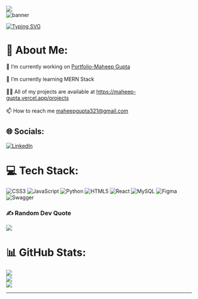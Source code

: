 [![](https://visitcount.itsvg.in/api?id=CodingStuffsofMahee&icon=2&color=1)](https://visitcount.itsvg.in)
<br><img src='banner.png' alt="banner"></img>


[![Typing SVG](https://readme-typing-svg.demolab.com?font=montserrat+&pause=1000&color=67F7BE&width=620&lines=Hey%2C+I+am+Maheep+Gupta+;I+am+passionate+in+Java+FullStack+Web+Development+)](https://git.io/typing-svg)



# 💫 About Me:
🔭 I’m currently working on [Portfolio-Maheep Gupta](https://github.com/CodingStuffsofMahee/portfolio-react)<br><br>🌱 I’m currently learning MERN Stack<br><br>👨‍💻 All of my projects are available at https://maheep-gupta.vercel.app/projects<br><br>📫 How to reach me maheepgupta321@gmail.com


## 🌐 Socials:
[![LinkedIn](https://img.shields.io/badge/LinkedIn-%230077B5.svg?logo=linkedin&logoColor=white)](https://linkedin.com/in/maheep-gupta-281867222) 

# 💻 Tech Stack:
![CSS3](https://img.shields.io/badge/css3-%231572B6.svg?style=for-the-badge&logo=css3&logoColor=white) ![JavaScript](https://img.shields.io/badge/javascript-%23323330.svg?style=for-the-badge&logo=javascript&logoColor=%23F7DF1E) ![Python](https://img.shields.io/badge/python-3670A0?style=for-the-badge&logo=python&logoColor=ffdd54) ![HTML5](https://img.shields.io/badge/html5-%23E34F26.svg?style=for-the-badge&logo=html5&logoColor=white) ![React](https://img.shields.io/badge/react-%2320232a.svg?style=for-the-badge&logo=react&logoColor=%2361DAFB) ![MySQL](https://img.shields.io/badge/mysql-%2300f.svg?style=for-the-badge&logo=mysql&logoColor=white) 	![Figma](https://img.shields.io/badge/figma-%23F24E1E.svg?style=for-the-badge&logo=figma&logoColor=white) ![Swagger](https://img.shields.io/badge/-Swagger-%23Clojure?style=for-the-badge&logo=swagger&logoColor=white)

### ✍️ Random Dev Quote
![](https://quotes-github-readme.vercel.app/api?type=horizontal&theme=radical)
# 📊 GitHub Stats:
![](https://github-readme-stats.vercel.app/api?username=CodingStuffsofMahee&theme=dark&hide_border=false&include_all_commits=true&count_private=false)<br/>
![](https://github-readme-streak-stats.herokuapp.com/?user=CodingStuffsofMahee&theme=dark&hide_border=false)<br/>
![](https://github-readme-stats.vercel.app/api/top-langs/?username=CodingStuffsofMahee&theme=dark&hide_border=false&include_all_commits=true&count_private=false&layout=compact)

<!-- ### ✍️ Random Dev Quote
![](https://quotes-github-readme.vercel.app/api?type=horizontal&theme=radical) -->

---


<!-- Proudly created with GPRM ( https://gprm.itsvg.in ) -->









































